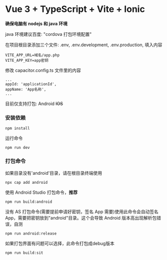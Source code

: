 # Vue 3 + TypeScript + Vite + Ionic

**确保电脑有 nodejs 和 java 环境**

java 环境建议百度: "cordova 打包环境配置"

在项目根目录添加三个文件: .env, .env.development, .env.production, 填入内容

```
VITE_APP_URL=域名/app.php
VITE_APP_KEY=app密钥
```

修改 capacitor.config.ts 文件里的内容

```
...
appId: 'applicationId',
appName: 'App名称',
...
```

目前仅支持打包: Android ~~IOS~~

### 安装依赖

```
npm install
```

运行命令

```
npm run dev
```

### 打包命令

如果目录没有'android'目录，请在根目录终端使用

```
npx cap add android
```

使用 Android Studio 打包命令，**推荐**

```
npm run build:android
```

没有 AS 打包命令(需要提前申请好密钥，签名 App 需要)使用此命令会自动签名 App，需要把密钥放到"android"目录。这个会导致 Android 版本高出现解析包错误，自测

```
npm run android:release
```

如果打包界面有问题可以选择，此命令打包成debug版本
```
npm run build:sit
```
